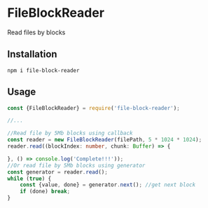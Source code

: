 # FileBlockReader

Read files by blocks

## Installation
`npm i file-block-reader`

## Usage
```typescript
const {FileBlockReader} = require('file-block-reader');

//...

//Read file by 5Mb blocks using callback
const reader = new FileBlockReader(filePath, 5 * 1024 * 1024);
reader.read((blockIndex: number, chunk: Buffer) => {

}, () => console.log('Complete!!!'));
//Or read file by 5Mb blocks using generator
const generator = reader.read();
while (true) {
    const {value, done} = generator.next(); //get next block
    if (done) break;
}
```